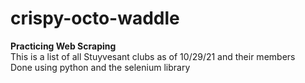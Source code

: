 # crispy-octo-waddle

**Practicing Web Scraping** <br />
This is a list of all Stuyvesant clubs as of 10/29/21 and their members <br />
Done using python and the selenium library
